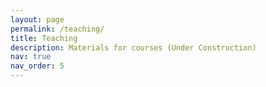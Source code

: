 ```yaml
---
layout: page
permalink: /teaching/
title: Teaching
description: Materials for courses (Under Construction)
nav: true
nav_order: 5
---
```


[comment]: <> (For now, this page is assumed to be a static description of your courses. You can convert it to a collection similar to `_projects/` so that you can have a dedicated page for each course. Organize your courses by years, topics, or universities, however you like!)
